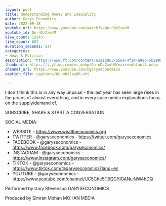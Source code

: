 ```yaml
---
layout: post
title: Understanding Money and Inequality
author: Garys Economics
date: 2022-09-18
youtube_url: https://www.youtube.com/watch?v=Qn-nDz2zwUM
youtube_id: Qn-nDz2zwUM
view_count: 12243
like_count: 887
duration_seconds: 537
categories:
- News & Politics
description: "https://www.ft.com/content/6321c063-556a-4f14-a996-5b290af265bd What is fascinating to me about the article is that it explains rising rents purely referring to supply/demand for rental property, and with no reference to supply/demand for money."
thumbnail: https://i.ytimg.com/vi_webp/Qn-nDz2zwUM/maxresdefault.webp
channel_url: https://www.youtube.com/@garyseconomics
caption_file: captions/Qn-nDz2zwUM.vtt

---
```


I don't think this is in any way unusual - the last year has seen large rises in the prices of almost everything, and in every case media explanations focus on the supply/demand of.


SUBSCRIBE, SHARE & START A CONVERSATION


SOCIAL MEDIA:
- WEBSITE - https://www.wealtheconomics.org
- TWITTER - @garyseconomics - https://twitter.com/garyseconomics
- FACEBOOK - @garyseconomics - https://www.facebook.com/garyseconomics/
- INSTAGRAM - @garyseconomics - https://www.instagram.com/garyseconomics/
- TIKTOK - @garyseconomics - https://www.tiktok.com/@garyseconomics?lang=en
- YOUTUBE - @garyseconomics - https://www.youtube.com/channel/UC5Ghe5TBQGYIOANuiNW4hDQ


Performed by Gary Stevenson
GARYSECONOMICS


Produced by Simran Mohan
MOHAN MEDIA
